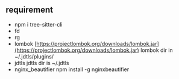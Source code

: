 ## requirement

- npm i tree-sitter-cli
- fd
- rg
- lombok [https://projectlombok.org/downloads/lombok.jar](https://projectlombok.org/downloads/lombok.jar)
lombok dir in ~/.jdtls/plugins/
- jdtls
jdtls dir is ~/.jdtls
- nginx_beautifier
npm install -g nginxbeautifier

